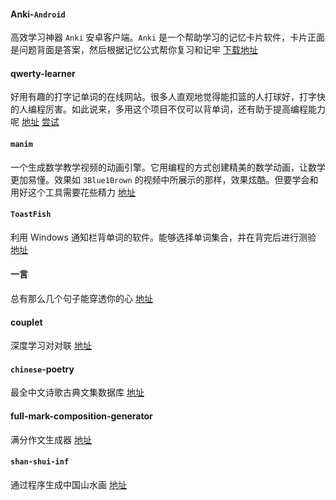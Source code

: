 #### Anki-`Android`

高效学习神器 `Anki` 安卓客户端。`Anki` 是一个帮助学习的记忆卡片软件，卡片正面是问题背面是答案，然后根据记忆公式帮你复习和记牢 [下载地址](https://github.com/ankidroid/Anki-Android/releases/tag/v2.14.3)

#### qwerty-learner

好用有趣的打字记单词的在线网站。很多人直观地觉得能扣篮的人打球好，打字快的人编程厉害。如此说来，多用这个项目不仅可以背单词，还有助于提高编程能力呢 [地址](https://github.com/Kaiyiwing/qwerty-learner) [尝试](https://kaiyiwing.gitee.io/qwerty-learner/)

#### `manim`

一个生成数学教学视频的动画引擎。它用编程的方式创建精美的数学动画，让数学更加易懂。效果如 `3Blue1Brown` 的视频中所展示的那样，效果炫酷。但要学会和用好这个工具需要花些精力 [地址](https://github.com/3b1b/manim)

#### `ToastFish`

利用 Windows 通知栏背单词的软件。能够选择单词集合，并在背完后进行测验 [地址](https://github.com/Uahh/ToastFish)

####  一言

总有那么几个句子能穿透你的心  [地址](https://hitokoto.cn/)

#### couplet

深度学习对对联 [地址](https://ai.binwang.me/couplet/)

#### `chinese`-poetry

最全中文诗歌古典文集数据库 [地址](https://github.com/chinese-poetry/chinese-poetry)

#### full-mark-composition-generator

满分作文生成器 [地址](https://beautyyu.one/full-mark-composition-generator)

#### `shan-shui-inf`

通过程序生成中国山水画  [地址](https://shan-shui-inf.glitch.me/)
